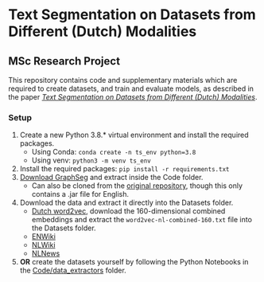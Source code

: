 # Text Segmentation on Datasets from Different (Dutch) Modalities
## MSc Research Project
This repository contains code and supplementary materials which are required to create datasets, and train and evaluate models, as described in the paper [*Text Segmentation on Datasets from Different (Dutch) Modalities*](https://github.com/DoubleGio/text_segmentation/blob/main/Text%20Segmentation%20-%20AI%20Thesis.pdf).

### Setup
1. Create a new Python 3.8.* virtual environment and install the required packages.
   * Using Conda: `conda create -n ts_env python=3.8`
   * Using venv: `python3 -m venv ts_env`
2. Install the required packages: `pip install -r requirements.txt`
3. [Download GraphSeg](https://drive.google.com/file/d/14ikb3b3ZACsBGdY27hw8_tJ-fu8PqeCW/view?usp=sharing) and extract inside the Code folder.
   * Can also be cloned from the [original repository](https://bitbucket.org/gg42554/graphseg/src/master/), though this only contains a .jar file for English.
4. Download the data and extract it directly into the Datasets folder.
   * [Dutch word2vec](https://github.com/clips/dutchembeddings), download the 160-dimensional combined embeddings and extract the `word2vec-nl-combined-160.txt` file into the Datasets folder.
   * [ENWiki](https://drive.google.com/file/d/13UBi6n5PabD9HaZHLn51QBnhV_MF_0da/view?usp=sharing)
   * [NLWiki](https://drive.google.com/file/d/15YD3gmZVSe2-sdxPFSdDJMEjnjzoxdqM/view?usp=sharing)
   * [NLNews](https://drive.google.com/file/d/1X0ZhqI1ojH__BdRKpCH4FDviJcC6rQ6t/view?usp=sharing)
5. **OR** create the datasets yourself by following the Python Notebooks in the [Code/data_extractors](https://github.com/DoubleGio/text_segmentation/tree/main/Code/dataset_extractors) folder.
